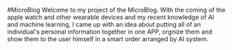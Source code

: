 #MicroBlog
Welcome to my project of the MicroBlog.
With the coming of the apple watch and other wearable devices and my recent knowledge of AI and machine learning, I came up with an idea about putting all of an individual's personal information together in one APP, orgnize them and show them to the user himself in a smart order arranged by AI system.
